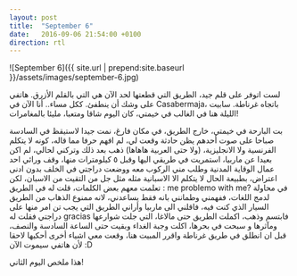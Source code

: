 ```yaml
---
layout: post
title:  "September 6"
date:   2016-09-06 21:54:00 +0100
direction: rtl
---
```


![September 6]({{ site.url | prepend:site.baseurl }}/assets/images/september-6.jpg)


لست اتوفر على قلم جيد، الطريق التي قطعتها لحد الآن هي التي بالقلم الأزرق. هاتفي على وشك أن ينطفئ. ككل مساء..
أنا الآن في Casabermaja، باتجاه غرناطة. سابيت الليلة هنا في الغالب في خيمتي، كان اليوم شاقا ومتعبا، مليئا بالمغامرات!

بت البارحة في خيمتي، خارج الطريق، في مكان فارغ، نمت جيدا لاستيقظ في السادسة صباحا على صوت أحدهم يظن حادثة وقعت لي، لم افهم حرفا مما قاله، كونه لا يتكلم الفرنسية ولا الانجليزية، (ولا حتى العربية هاهاها) ذهب بعد ذلك وتركني لحالي، لم اكن بعيدا عن ماربيا، استمريت في طريقي اليها وقبل ٥ كيلومترات منها، وقف ورائي احد عمال الوقاية المدنية وطلب مني الركوب معه ووضعت دراجتي في الخلف بدون ادنى اعتراض، بطبيعة الحال لا يتكلم الا الاسبانية مثله مثل جل من التقيت من الاسبان، لكن تعلمت معهم بعض الكلمات، قلت له في الطريق : me problemo with me? في محاولة لدمج اللغات، ففهمني وطمانني بانه فقط يساعدني، لانه ممنوع الذهاب من الطريق السيار الذي كنت فيه، فاقلني الى ماربيا وأراني الطريق التي يجب تن امر منها على دراجتي فقلت له gracias فابتسم وذهب، اكملت الطريق حتى مالاغا، التي جلت شوارعها ومآثرها و سبحت في بحرها، اكلت وجبة الغداء وبقيت حتى الساعة السادسة والنصف، قبل ان انطلق في طريق غرناطة واقرر المبيت هنا، وقعت معي اشياء أخرى أحكيها لاحقا لأن هاتفي سيموت الآن :D

هذا ملخص اليوم الثاني!